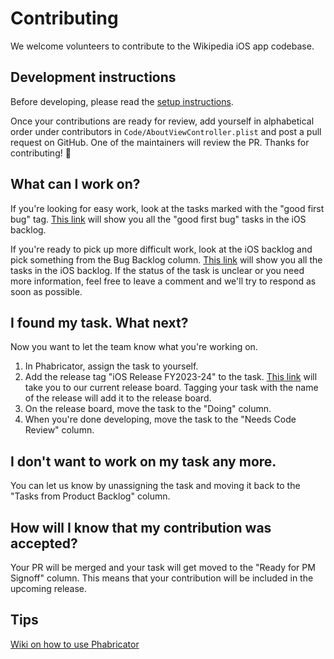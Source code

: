 # Contributing
We welcome volunteers to contribute to the Wikipedia iOS app codebase.

## Development instructions
Before developing, please read the [setup instructions](README.md).

Once your contributions are ready for review, add yourself in alphabetical order under contributors in `Code/AboutViewController.plist` and post a pull request on GitHub. One of the maintainers will review the PR. Thanks for contributing! 🎉

## What can I work on?
If you're looking for easy work, look at the tasks marked with the "good first bug" tag. [This link](https://phabricator.wikimedia.org/project/board/782/query/7vYTqNgpvqjh/) will show you all the "good first bug" tasks in the iOS backlog.

If you're ready to pick up more difficult work, look at the iOS backlog and pick something from the Bug Backlog column. [This link](https://phabricator.wikimedia.org/project/board/782/) will show you all the tasks in the iOS backlog. If the status of the task is unclear or you need more information, feel free to leave a comment and we'll try to respond as soon as possible.

## I found my task. What next?
Now you want to let the team know what you're working on.

1. In Phabricator, assign the task to yourself.
2. Add the release tag "iOS Release FY2023-24" to the task.  [This link](https://phabricator.wikimedia.org/project/board/6656/) will take you to our current release board. Tagging your task with the name of the release will add it to the release board.
3. On the release board, move the task to the "Doing" column.
4. When you're done developing, move the task to the "Needs Code Review" column.

## I don't want to work on my task any more.
You can let us know by unassigning the task and moving it back to the "Tasks from Product Backlog" column.

## How will I know that my contribution was accepted?
Your PR will be merged and your task will get moved to the "Ready for PM Signoff" column. This means that your contribution will be included in the upcoming release.

## Tips
[Wiki on how to use Phabricator](https://www.mediawiki.org/wiki/Phabricator/Project_management)




